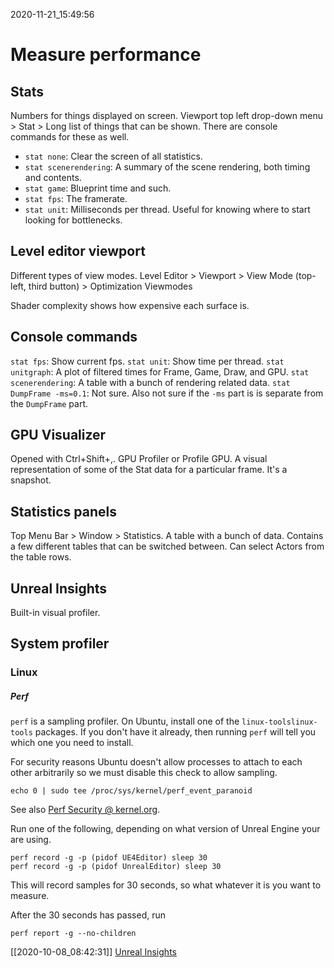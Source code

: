 2020-11-21_15:49:56

# Measure performance

## Stats

Numbers for things displayed on screen.
Viewport top  left drop-down menu > Stat > Long list of things that can be shown.
There are console commands for these as well.
- `stat none`: Clear the screen of all statistics.
- `stat scenerendering`: A summary of the scene rendering, both timing and contents.
- `stat game`: Blueprint time and such.
- `stat fps`: The framerate.
- `stat unit`: Milliseconds per thread. Useful for knowing where to start looking for bottlenecks.

## Level editor viewport

Different types of view modes.
Level Editor > Viewport > View Mode (top-left, third button) > Optimization Viewmodes

Shader complexity shows how expensive each surface is.



## Console commands

`stat fps`: Show current fps.
`stat unit`: Show time per thread.
`stat unitgraph`: A plot of filtered times for Frame, Game, Draw, and GPU.
`stat scenerendering`: A table with a bunch of rendering related data.
`stat DumpFrame -ms=0.1`: Not sure. Also not sure if the `-ms` part is is separate from the `DumpFrame` part.

## GPU Visualizer

Opened with Ctrl+Shift+,.
GPU Profiler or Profile GPU.
A visual representation of some of the Stat data for a particular frame.
It's a snapshot.


## Statistics panels

Top Menu Bar > Window > Statistics.
A table with a bunch of data.
Contains a few different tables that can be switched between.
Can select Actors from the table rows.

## Unreal Insights

Built-in visual profiler.


## System profiler


### Linux

##### Perf

`perf` is a sampling profiler.
On Ubuntu, install one of the `linux-toolslinux-tools` packages.
If you don't have it already, then running `perf` will tell you which one you need to install.

For security reasons Ubuntu doesn't allow processes to attach to each other arbitrarily so we must disable this check to allow sampling.
```
echo 0 | sudo tee /proc/sys/kernel/perf_event_paranoid
```
See also [Perf Security @ kernel.org](https://www.kernel.org/doc/html/latest/admin-guide/perf-security.html).

Run one of the following, depending on what version of Unreal Engine your are using.
```
perf record -g -p (pidof UE4Editor) sleep 30
perf record -g -p (pidof UnrealEditor) sleep 30
```

This will record samples for 30 seconds, so what whatever it is you want to measure.

After the 30 seconds has passed, run
```
perf report -g --no-children
```



[[2020-10-08_08:42:31]] [Unreal Insights](./Unreal%20Insights.md)  
